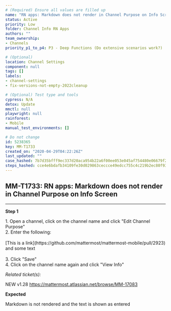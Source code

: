 ```yaml
---
# (Required) Ensure all values are filled up
name: "RN apps: Markdown does not render in Channel Purpose on Info Screen"
status: Active
priority: Low
folder: Channel Info RN Apps
authors: ""
team_ownership: 
- Channels
priority_p1_to_p4: P3 - Deep Functions (Do extensive scenarios work?)

# (Optional)
location: Channel Settings
component: null
tags: []
labels: 
- channel-settings
- fix-versions-not-empty-2022cleanup

# (Optional) Test type and tools
cypress: N/A
detox: Update
mmctl: null
playwright: null
rainforest: 
- Mobile
manual_test_environments: []

# Do not change
id: 5238365
key: MM-T1733
created_on: "2020-04-29T04:22:26Z"
last_updated: ""
case_hashed: 7b7d35bfff9ec337d20aca954b22a6f00ee053e045af754480e06679f25f09e4a854faa2d30fdd7738bbb2fad65bb618
steps_hashed: cce4e6bdafb34109fe30d029863ceccce49edcc755c4c219b2ec80f93e1527816e074c12d7ed574649ba1f5204f5ebd3
---
```


<!-- (Auto-generated) Based on frontmatter's "key" and "name" -->

## MM-T1733: RN apps: Markdown does not render in Channel Purpose on Info Screen

---

**Step 1**

1\. Open a channel, click on the channel name and click "Edit Channel Purpose"\
2\. Enter the following:\
\
\[This is a link]\(https\://github.com/mattermost/mattermost-mobile/pull/2923) and some text\
\
3\. Click "Save"\
4\. Click on the channel name again and click "View Info"

_Related ticket(s):_

NEW v1.28 <https://mattermost.atlassian.net/browse/MM-17083>

**Expected**

Markdown is not rendered and the text is shown as entered
